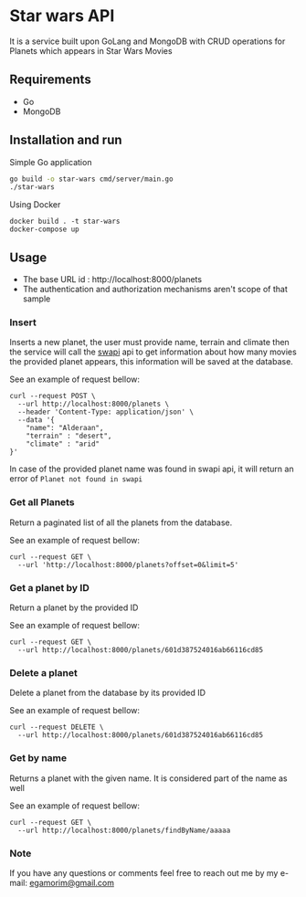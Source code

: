 # Star wars API

It is a service built upon GoLang and MongoDB with CRUD operations for Planets which appears in Star Wars Movies

## Requirements
- Go
- MongoDB

## Installation and run

Simple Go application
```bash
go build -o star-wars cmd/server/main.go
./star-wars
```
Using Docker

```
docker build . -t star-wars 
docker-compose up
```

## Usage

- The base URL id : http://localhost:8000/planets
- The authentication and authorization mechanisms aren't scope of that sample
 
### Insert
Inserts a new planet, the user must provide name, terrain and climate then the service will call the [swapi](https://swapi.dev/about) api to get information about how many movies the provided planet appears, this information will be saved at the database.

See an example of request bellow:
```
curl --request POST \
  --url http://localhost:8000/planets \
  --header 'Content-Type: application/json' \
  --data '{
	"name": "Alderaan",
	"terrain" : "desert",
	"climate" : "arid"
}'
```
In case of the provided planet name was found in swapi api, it will return an error of `Planet not found in swapi`

### Get all Planets
Return a paginated list of all the planets from the database.

See an example of request bellow:
```
curl --request GET \
  --url 'http://localhost:8000/planets?offset=0&limit=5'
```

### Get a planet by ID
Return a planet by the provided ID

See an example of request bellow:
```
curl --request GET \
  --url http://localhost:8000/planets/601d387524016ab66116cd85

```

### Delete a planet 
Delete a planet from the database by its provided ID

See an example of request bellow:
```
curl --request DELETE \
  --url http://localhost:8000/planets/601d387524016ab66116cd85
```

### Get by name 
Returns a planet with the given name. It is considered part of the name as well

See an example of request bellow:
```
curl --request GET \
  --url http://localhost:8000/planets/findByName/aaaaa
```

### Note
If you have any questions or comments feel free to reach out me by my e-mail: egamorim@gmail.com